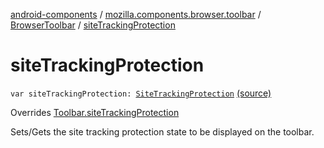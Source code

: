 [android-components](../../index.md) / [mozilla.components.browser.toolbar](../index.md) / [BrowserToolbar](index.md) / [siteTrackingProtection](./site-tracking-protection.md)

# siteTrackingProtection

`var siteTrackingProtection: `[`SiteTrackingProtection`](../../mozilla.components.concept.toolbar/-toolbar/-site-tracking-protection/index.md) [(source)](https://github.com/mozilla-mobile/android-components/blob/master/components/browser/toolbar/src/main/java/mozilla/components/browser/toolbar/BrowserToolbar.kt#L415)

Overrides [Toolbar.siteTrackingProtection](../../mozilla.components.concept.toolbar/-toolbar/site-tracking-protection.md)

Sets/Gets the site tracking protection state to be displayed on the toolbar.

